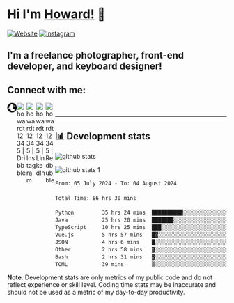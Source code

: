 # Hi I'm [Howard!][website] 👋

[![Website](https://img.shields.io/website?label=howardt12345.com&style=for-the-badge&url=https%3A%2F%2Fhowardt12345.com)](https://howardt12345.com)
[![Instagram](https://img.shields.io/badge/instagram-%23E4405F.svg?&style=for-the-badge&logo=instagram&logoColor=white)](https://instagram.com/howardt12345)

I'm a freelance photographer, front-end developer, and keyboard designer!
---

## Connect with me:

[<img align="left" alt="howardt12345.com" width="22px" src="https://raw.githubusercontent.com/iconic/open-iconic/master/svg/globe.svg" />][website]
[<img align="left" alt="howardt12345 | Dribbble" width="22px" src="https://cdn.jsdelivr.net/npm/simple-icons@v3/icons/dribbble.svg" />][dribbble]
[<img align="left" alt="howardt12345 | Instagram" width="22px" src="https://cdn.jsdelivr.net/npm/simple-icons@v3/icons/instagram.svg" />][instagram]
[<img align="left" alt="howardt12345 | LinkedIn" width="22px" src="https://cdn.jsdelivr.net/npm/simple-icons@v3/icons/linkedin.svg" />][linkedin]
[<img align="left" alt="howardt12345 | Redbubble" width="22px" src="https://cdn.jsdelivr.net/npm/simple-icons@v3/icons/redbubble.svg" />][redbubble]

<br />

---

## 📊 Development stats

![github stats](https://github-readme-stats.vercel.app/api?username=howardt12345&show_icons=true&hide_border=true&theme=dark&hide=contribs,issues)

![github stats 1](https://github-readme-stats.vercel.app/api/top-langs?username=howardt12345&langs_count=8&show_icons=true&hide_border=true&theme=dark&layout=compact)

<!--START_SECTION:waka-->

```txt
From: 05 July 2024 - To: 04 August 2024

Total Time: 86 hrs 30 mins

Python         35 hrs 24 mins  ██████████░░░░░░░░░░░░░░░   39.56 %
Java           25 hrs 20 mins  ███████░░░░░░░░░░░░░░░░░░   28.33 %
TypeScript     10 hrs 25 mins  ███░░░░░░░░░░░░░░░░░░░░░░   11.65 %
Vue.js         5 hrs 57 mins   █▓░░░░░░░░░░░░░░░░░░░░░░░   06.66 %
JSON           4 hrs 6 mins    █░░░░░░░░░░░░░░░░░░░░░░░░   04.60 %
Other          2 hrs 58 mins   ▓░░░░░░░░░░░░░░░░░░░░░░░░   03.33 %
Bash           2 hrs 31 mins   ▓░░░░░░░░░░░░░░░░░░░░░░░░   02.83 %
TOML           39 mins         ▒░░░░░░░░░░░░░░░░░░░░░░░░   00.74 %
```

<!--END_SECTION:waka-->

**Note**: Development stats are only metrics of my public code and do not reflect experience or skill level. Coding time stats may be inaccurate and should not be used as a metric of my day-to-day productivity.

[website]: https://howardt12345.com
[dribbble]: https://dribbble.com/howardt12345
[instagram]: https://instagram.com/howardt12345
[linkedin]: https://linkedin.com/in/howardt12345
[redbubble]: https://www.redbubble.com/people/howardt12345/
